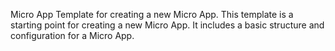 Micro App Template for creating a new Micro App. This template is a starting point for creating a new Micro App. It includes a basic structure and configuration for a Micro App.

